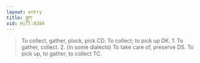 ```yaml
---
layout: entry
title: སྒྲུག་
vid: Hill:0384
---
```

> To collect, gather, pluck, pick CD\. To collect; to pick up DK\. 1\. To gather, collect\. 2\. (in some dialects) To take care of, preserve DS\. To pick up, to gather, to collect TC\.


